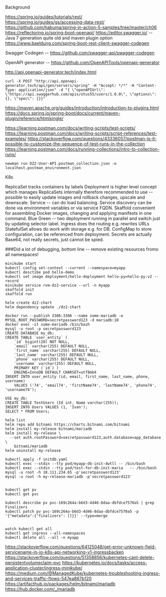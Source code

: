 

Background

https://spring.io/guides/tutorials/rest/
https://spring.io/guides/gs/accessing-data-rest/
https://github.com/habuma/spring-in-action-5-samples/tree/master/ch06
https://reflectoring.io/spring-boot-openapi/
https://editor.swagger.io/ -- Java 7 generation quite old
and maven plugin option
https://www.baeldung.com/spring-boot-rest-client-swagger-codegen

Swagger Codegen -- https://github.com/swagger-api/swagger-codegen

OpenAPI generator -- https://github.com/OpenAPITools/openapi-generator

http://api.openapi-generator.tech/index.html

```
curl -X POST "http://api.openapi-generator.tech/api/gen/servers/spring" -H "Accept: */*" -H "Content-Type: application/json" -d "{ \"openAPIUrl\": \"https://api.swaggerhub.com/apis/otus55/users/1.0.0\", \"options\": {}, \"spec\": {}}"
```

https://maven.apache.org/guides/introduction/introduction-to-plugins.html
https://docs.spring.io/spring-boot/docs/current/maven-plugin/reference/htmlsingle/

https://learning.postman.com/docs/writing-scripts/test-scripts/
https://learning.postman.com/docs/writing-scripts/script-references/test-examples/
https://stackoverflow.com/questions/43336057/postman-is-it-possible-to-customize-the-sequence-of-test-runs-in-the-collection
https://learning.postman.com/docs/running-collections/intro-to-collection-runs/

```
newman run DZ2-User-API.postman_collection.json -e localhost.postman_environment.json
```

K8s

ReplicaSet tracks containers by labels
Deployment is higher level concept which manages ReplicaSets internally therefore recommended to use -- possible to easily update images and rollback changes, upscale and downscale.
Service -- can do load balancing.
Service discovery can be done via environment variables or via service FQDN.
Skaffold convenient for assembling Docker images, changing and applying manifests in one command.
Blue Green -- two deployment running in parallel and switch just by updating selector label.
Ingress does the routing e.g. rewrites URLs
StatefulSet allows do work with storage e.g. for DB.
ConfigMap to store configuration, can be referenced from deployment.
Secrets are actually Base64, not really secrets, just cannot be spied.
 
###Did a lot of debugging, bottom line -- remove existing resources fromo all namespaces!

```
minikube start
kubectl config set-context --current --namespace=myapp
kubectl desctibe pod hello-demo
kubectl set image deployment/hello-deployment hello-py=hello-py:v2 --record
minikube service rvm-dz2-service --url -n myapp
skaffold init
skaffold run

helm create dz2-chart
helm dependency update ./dz2-chart

docker run --publish 3306:3306 --name some-mariadb -e MYSQL_ROOT_PASSWORD=secretpassword123 -d mariadb:10
docker exec -it some-mariadb /bin/bash
mysql -u root -p secretpassword123
CREATE DATABASE my_db;
CREATE TABLE `user_entity` (   
    `id` bigint(20) NOT NULL,   
    `email` varchar(255) DEFAULT NULL,   
    `first_name` varchar(255) DEFAULT NULL,   
    `last_name` varchar(255) DEFAULT NULL,   
    `phone` varchar(255) DEFAULT NULL,   
    `username` varchar(255) DEFAULT NULL,   
    PRIMARY KEY (`id`) ) 
    ENGINE=InnoDB DEFAULT CHARSET=utf8mb4
INSERT INTO user_entity (id, email, first_name, last_name, phone, username)
    VALUES ('74', 'email74', 'firstName74', 'lastName74', 'phone74', 'username74');

USE my_db:
CREATE TABLE TestUsers (Id int, Name varchar(255));
INSERT INTO Users VALUES (1, 'Ivan');
SELECT * FROM Users;

helm list
helm repo add bitnami https://charts.bitnami.com/bitnami
helm install my-release bitnami/mariadb
helm install my-release \
  --set auth.rootPassword=secretpassword123,auth.database=app_database \
    bitnami/mariadb
helm uninstall my-release

kubectl apply -f initdb.yaml 
kubectl exec --stdin --tty pod/myapp-db-init-4wtll -- /bin/bash
kubectl exec --stdin --tty pod/test-for-db-init-maria   -- /bin/bash
mysql -u root -h 10.111.234.65 -p'secretpassword123'
mysql -u root -h my-release-mariadb -p'secretpassword123'


kubectl get pv
kubectl get pvc

kubectl describe pv pvc-169c264a-b6d3-4d46-8daa-dbfdce7570a5 | grep Finalizers
kubectl patch pv pvc-169c264a-b6d3-4d46-8daa-dbfdce7570a5 -p '{"metadata":{"finalizers": []}}' --type=merge


watch kubectl get all
kubectl get ingress --all-namespaces
kubectl delete all --all -n myapp
```


https://stackoverflow.com/questions/64125048/get-error-unknown-field-servicename-in-io-k8s-api-networking-v1-ingressbacken
https://stackoverflow.com/questions/51358856/kubernetes-cant-delete-persistentvolumeclaim-pvc
https://kubernetes.io/docs/tasks/access-application-cluster/ingress-minikube/
https://medium.com/@ManagedKube/kubernetes-troubleshooting-ingress-and-services-traffic-flows-547ea867b120
https://artifacthub.io/packages/helm/bitnami/mariadb
https://hub.docker.com/_/mariadb